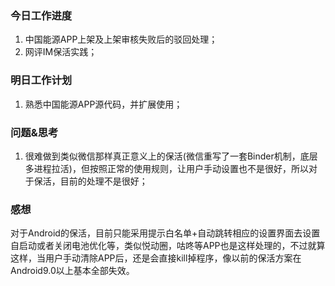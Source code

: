 ### 今日工作进度

1. 中国能源APP上架及上架审核失败后的驳回处理；
2. 网评IM保活实践；

### 明日工作计划

1. 熟悉中国能源APP源代码，并扩展使用；

### 问题&思考

1. 很难做到类似微信那样真正意义上的保活(微信重写了一套Binder机制，底层多进程拉活)，但按照正常的使用规则，让用户手动设置也不是很好，所以对于保活，目前的处理不是很好；

### 感想

对于Android的保活，目前只能采用提示白名单+自动跳转相应的设置界面去设置自启动或者关闭电池优化等，类似悦动圈，咕咚等APP也是这样处理的，不过就算这样，当用户手动清除APP后，还是会直接kill掉程序，像以前的保活方案在Android9.0以上基本全部失效。

